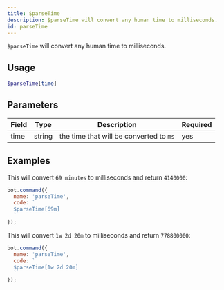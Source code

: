 ```yaml
---
title: $parseTime
description: $parseTime will convert any human time to milliseconds.
id: parseTime
---
```


`$parseTime` will convert any human time to milliseconds.

## Usage

```php
$parseTime[time]
```

## Parameters 


| Field     | Type    | Description                                        | Required |
|-----------|---------|----------------------------------------------------|----------|
| time      | string  | the time that will be converted to `ms`            | yes      |


## Examples

This will convert `69 minutes` to milliseconds and return `4140000`:

```javascript
bot.command({
  name: 'parseTime',
  code: `
  $parseTime[69m]
  `
});
```

This will convert `1w 2d 20m` to milliseconds and return `778800000`:

```javascript
bot.command({
  name: 'parseTime',
  code: `
  $parseTime[1w 2d 20m]
  `
});
```
